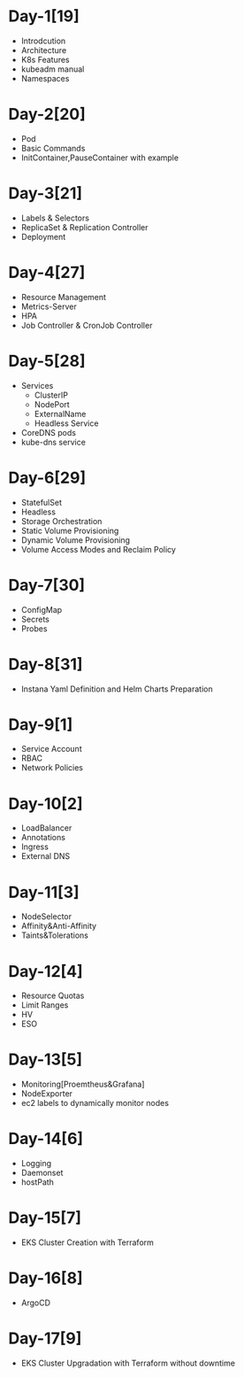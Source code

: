 # Day-1[19]
- Introdcution
- Architecture
- K8s Features
- kubeadm manual
- Namespaces
# Day-2[20]
- Pod
- Basic Commands
- InitContainer,PauseContainer with example
# Day-3[21]
- Labels & Selectors
- ReplicaSet & Replication Controller
- Deployment
# Day-4[27]
- Resource Management
- Metrics-Server
- HPA
- Job Controller & CronJob Controller
# Day-5[28]
- Services
  - ClusterIP
  - NodePort
  - ExternalName
  - Headless Service
- CoreDNS pods
- kube-dns service
# Day-6[29]
- StatefulSet
- Headless
- Storage Orchestration
 - Static Volume Provisioning
 - Dynamic Volume Provisioning
- Volume Access Modes and Reclaim Policy
# Day-7[30]
- ConfigMap
- Secrets
- Probes
# Day-8[31]
- Instana Yaml Definition and Helm Charts Preparation
# Day-9[1]
- Service Account
- RBAC
- Network Policies
# Day-10[2]
- LoadBalancer
- Annotations
- Ingress
- External DNS
# Day-11[3]
- NodeSelector
- Affinity&Anti-Affinity
- Taints&Tolerations
# Day-12[4]
- Resource Quotas
- Limit Ranges
- HV
- ESO
# Day-13[5]
- Monitoring[Proemtheus&Grafana]
- NodeExporter
- ec2 labels to dynamically monitor nodes
# Day-14[6]
- Logging
- Daemonset
- hostPath
# Day-15[7]
- EKS Cluster Creation with Terraform
# Day-16[8]
- ArgoCD
# Day-17[9]
- EKS Cluster Upgradation with Terraform without downtime